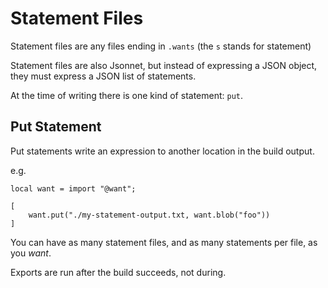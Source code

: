 # Statement Files
Statement files are any files ending in `.wants` (the `s` stands for statement)

Statement files are also Jsonnet, but instead of expressing a JSON object, they must express a JSON list of statements.

At the time of writing there is one kind of statement: `put`.

## Put Statement
Put statements write an expression to another location in the build output.

e.g.
```jsonnet
local want = import "@want";

[
    want.put("./my-statement-output.txt, want.blob("foo"))
]
```

You can have as many statement files, and as many statements per file, as you *want*.

Exports are run after the build succeeds, not during.